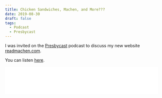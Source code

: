 ```yaml
---
title: Chicken Sandwiches, Machen, and More???
date: 2019-08-30
draft: false
tags:
  - Podcast
  - Presbycast
---
```


I was invited on the [Presbycast](https://presbycast.com) podcast to discuss my new website [readmachen.com](https://readmachen.com).

You can listen [here](https://presbycast.libsyn.com/chicken-sandwiches-machen-and-more).

<iframe title="Libsyn Player" style="border: none" src="//html5-player.libsyn.com/embed/episode/id/6382664/height/90/theme/custom/thumbnail/yes/direction/forward/render-playlist/no/custom-color/000000/" height="90" width="100%" scrolling="no"  allowfullscreen webkitallowfullscreen mozallowfullscreen oallowfullscreen msallowfullscreen></iframe>
